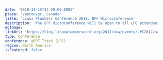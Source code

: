 ```yaml
---
date: '2018-11-15T17:00:00.000Z'
place: 'Vancouver, Canada'
title: 'Linux Plumbers Conference 2018. BPF Microconference'
description: 'The BPF Microconference will be open to all LPC attendees. There is no additional registration required. This is also a great occasion for BPF users and developers to meet face to face and to exchange and discuss developments.'
ogImage:
linkUrl: 'https://blog.linuxplumbersconf.org/2017/ocw/events/LPC2017/schedule.html#day_2017_09_15'
type: Conference
conference: eBPF Track (LPC)
region: North America
isFeatured: false
---
```

